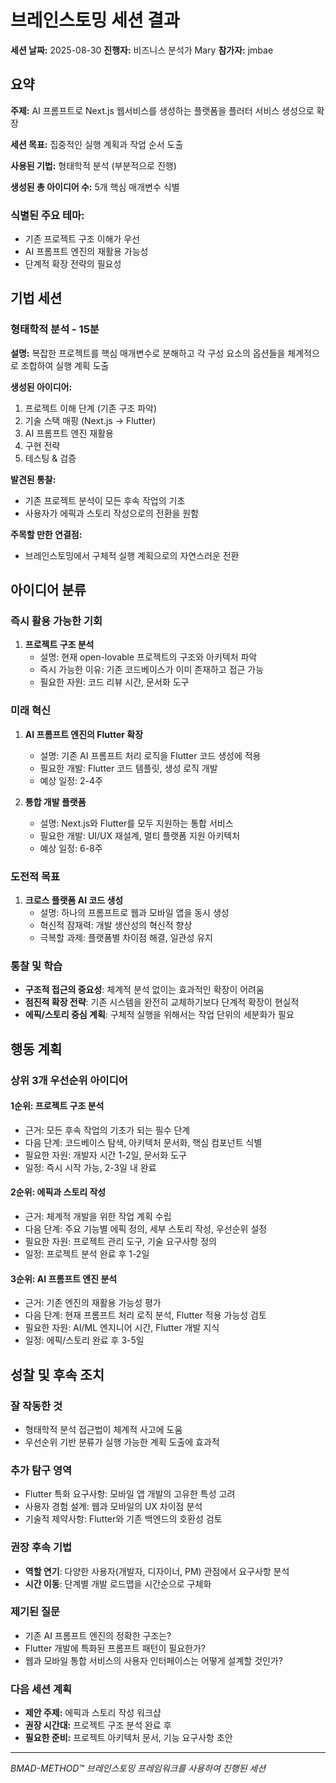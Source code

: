 # 브레인스토밍 세션 결과

**세션 날짜:** 2025-08-30
**진행자:** 비즈니스 분석가 Mary
**참가자:** jmbae

## 요약

**주제:** AI 프롬프트로 Next.js 웹서비스를 생성하는 플랫폼을 플러터 서비스 생성으로 확장

**세션 목표:** 집중적인 실행 계획과 작업 순서 도출

**사용된 기법:** 형태학적 분석 (부분적으로 진행)

**생성된 총 아이디어 수:** 5개 핵심 매개변수 식별

### 식별된 주요 테마:
- 기존 프로젝트 구조 이해가 우선
- AI 프롬프트 엔진의 재활용 가능성
- 단계적 확장 전략의 필요성

## 기법 세션

### 형태학적 분석 - 15분

**설명:** 복잡한 프로젝트를 핵심 매개변수로 분해하고 각 구성 요소의 옵션들을 체계적으로 조합하여 실행 계획 도출

**생성된 아이디어:**

1. 프로젝트 이해 단계 (기존 구조 파악)
2. 기술 스택 매핑 (Next.js → Flutter)
3. AI 프롬프트 엔진 재활용
4. 구현 전략
5. 테스팅 & 검증

**발견된 통찰:**
- 기존 프로젝트 분석이 모든 후속 작업의 기초
- 사용자가 에픽과 스토리 작성으로의 전환을 원함

**주목할 만한 연결점:**
- 브레인스토밍에서 구체적 실행 계획으로의 자연스러운 전환

## 아이디어 분류

### 즉시 활용 가능한 기회

1. **프로젝트 구조 분석**
   - 설명: 현재 open-lovable 프로젝트의 구조와 아키텍처 파악
   - 즉시 가능한 이유: 기존 코드베이스가 이미 존재하고 접근 가능
   - 필요한 자원: 코드 리뷰 시간, 문서화 도구

### 미래 혁신

1. **AI 프롬프트 엔진의 Flutter 확장**
   - 설명: 기존 AI 프롬프트 처리 로직을 Flutter 코드 생성에 적용
   - 필요한 개발: Flutter 코드 템플릿, 생성 로직 개발
   - 예상 일정: 2-4주

2. **통합 개발 플랫폼**
   - 설명: Next.js와 Flutter를 모두 지원하는 통합 서비스
   - 필요한 개발: UI/UX 재설계, 멀티 플랫폼 지원 아키텍처
   - 예상 일정: 6-8주

### 도전적 목표

1. **크로스 플랫폼 AI 코드 생성**
   - 설명: 하나의 프롬프트로 웹과 모바일 앱을 동시 생성
   - 혁신적 잠재력: 개발 생산성의 혁신적 향상
   - 극복할 과제: 플랫폼별 차이점 해결, 일관성 유지

### 통찰 및 학습

- **구조적 접근의 중요성**: 체계적 분석 없이는 효과적인 확장이 어려움
- **점진적 확장 전략**: 기존 시스템을 완전히 교체하기보다 단계적 확장이 현실적
- **에픽/스토리 중심 계획**: 구체적 실행을 위해서는 작업 단위의 세분화가 필요

## 행동 계획

### 상위 3개 우선순위 아이디어

#### 1순위: 프로젝트 구조 분석

- 근거: 모든 후속 작업의 기초가 되는 필수 단계
- 다음 단계: 코드베이스 탐색, 아키텍처 문서화, 핵심 컴포넌트 식별
- 필요한 자원: 개발자 시간 1-2일, 문서화 도구
- 일정: 즉시 시작 가능, 2-3일 내 완료

#### 2순위: 에픽과 스토리 작성

- 근거: 체계적 개발을 위한 작업 계획 수립
- 다음 단계: 주요 기능별 에픽 정의, 세부 스토리 작성, 우선순위 설정
- 필요한 자원: 프로젝트 관리 도구, 기술 요구사항 정의
- 일정: 프로젝트 분석 완료 후 1-2일

#### 3순위: AI 프롬프트 엔진 분석

- 근거: 기존 엔진의 재활용 가능성 평가
- 다음 단계: 현재 프롬프트 처리 로직 분석, Flutter 적용 가능성 검토
- 필요한 자원: AI/ML 엔지니어 시간, Flutter 개발 지식
- 일정: 에픽/스토리 완료 후 3-5일

## 성찰 및 후속 조치

### 잘 작동한 것

- 형태학적 분석 접근법이 체계적 사고에 도움
- 우선순위 기반 분류가 실행 가능한 계획 도출에 효과적

### 추가 탐구 영역

- Flutter 특화 요구사항: 모바일 앱 개발의 고유한 특성 고려
- 사용자 경험 설계: 웹과 모바일의 UX 차이점 분석
- 기술적 제약사항: Flutter와 기존 백엔드의 호환성 검토

### 권장 후속 기법

- **역할 연기**: 다양한 사용자(개발자, 디자이너, PM) 관점에서 요구사항 분석
- **시간 이동**: 단계별 개발 로드맵을 시간순으로 구체화

### 제기된 질문

- 기존 AI 프롬프트 엔진의 정확한 구조는?
- Flutter 개발에 특화된 프롬프트 패턴이 필요한가?
- 웹과 모바일 통합 서비스의 사용자 인터페이스는 어떻게 설계할 것인가?

### 다음 세션 계획

- **제안 주제:** 에픽과 스토리 작성 워크샵
- **권장 시간대:** 프로젝트 구조 분석 완료 후
- **필요한 준비:** 프로젝트 아키텍처 문서, 기능 요구사항 초안

---

*BMAD-METHOD™ 브레인스토밍 프레임워크를 사용하여 진행된 세션*